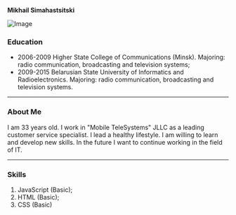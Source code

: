 **Mikhail Simahastsitski**

![Image](D:\foto.png)

### Education
- 2006-2009 Higher State College of Communications (Minsk). Majoring: radio communication, broadcasting and television systems;
- 2009-2015 Belarusian State University of Informatics and Radioelectronics. Majoring: radio communication, broadcasting and television systems.

*****

### About Me
I am 33 years old. I work in "Mobile TeleSystems" JLLC as a leading customer service specialist.
I lead a healthy lifestyle.
I am willing to learn and develop new skills. In the future I want to continue working in the field of IT. 
_____

### Skills
1. JavaScript (Basic);
2. HTML (Basic);
3. CSS (Basic) 